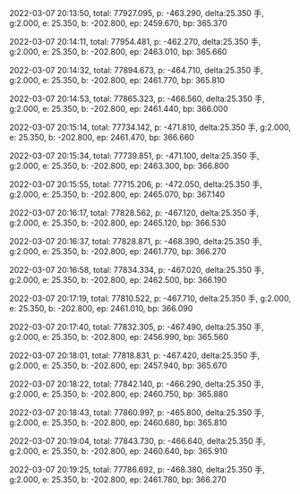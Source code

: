 2022-03-07 20:13:50, total: 77927.095, p: -463.290, delta:25.350 手, g:2.000, e: 25.350, b: -202.800, ep: 2459.670, bp: 365.370

2022-03-07 20:14:11, total: 77954.481, p: -462.270, delta:25.350 手, g:2.000, e: 25.350, b: -202.800, ep: 2463.010, bp: 365.660

2022-03-07 20:14:32, total: 77894.673, p: -464.710, delta:25.350 手, g:2.000, e: 25.350, b: -202.800, ep: 2461.770, bp: 365.810

2022-03-07 20:14:53, total: 77865.323, p: -466.560, delta:25.350 手, g:2.000, e: 25.350, b: -202.800, ep: 2461.440, bp: 366.000

2022-03-07 20:15:14, total: 77734.142, p: -471.810, delta:25.350 手, g:2.000, e: 25.350, b: -202.800, ep: 2461.470, bp: 366.660

2022-03-07 20:15:34, total: 77739.851, p: -471.100, delta:25.350 手, g:2.000, e: 25.350, b: -202.800, ep: 2463.300, bp: 366.800

2022-03-07 20:15:55, total: 77715.206, p: -472.050, delta:25.350 手, g:2.000, e: 25.350, b: -202.800, ep: 2465.070, bp: 367.140

2022-03-07 20:16:17, total: 77828.562, p: -467.120, delta:25.350 手, g:2.000, e: 25.350, b: -202.800, ep: 2465.120, bp: 366.530

2022-03-07 20:16:37, total: 77828.871, p: -468.390, delta:25.350 手, g:2.000, e: 25.350, b: -202.800, ep: 2461.770, bp: 366.270

2022-03-07 20:16:58, total: 77834.334, p: -467.020, delta:25.350 手, g:2.000, e: 25.350, b: -202.800, ep: 2462.500, bp: 366.190

2022-03-07 20:17:19, total: 77810.522, p: -467.710, delta:25.350 手, g:2.000, e: 25.350, b: -202.800, ep: 2461.010, bp: 366.090

2022-03-07 20:17:40, total: 77832.305, p: -467.490, delta:25.350 手, g:2.000, e: 25.350, b: -202.800, ep: 2456.990, bp: 365.560

2022-03-07 20:18:01, total: 77818.831, p: -467.420, delta:25.350 手, g:2.000, e: 25.350, b: -202.800, ep: 2457.940, bp: 365.670

2022-03-07 20:18:22, total: 77842.140, p: -466.290, delta:25.350 手, g:2.000, e: 25.350, b: -202.800, ep: 2460.750, bp: 365.880

2022-03-07 20:18:43, total: 77860.997, p: -465.800, delta:25.350 手, g:2.000, e: 25.350, b: -202.800, ep: 2460.680, bp: 365.810

2022-03-07 20:19:04, total: 77843.730, p: -466.640, delta:25.350 手, g:2.000, e: 25.350, b: -202.800, ep: 2460.640, bp: 365.910

2022-03-07 20:19:25, total: 77786.692, p: -468.380, delta:25.350 手, g:2.000, e: 25.350, b: -202.800, ep: 2461.780, bp: 366.270